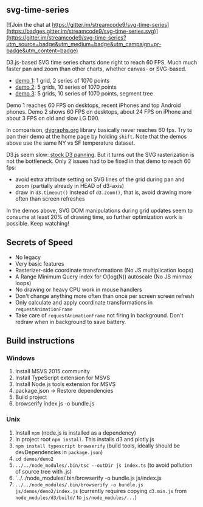  ## svg-time-series

[![Join the chat at https://gitter.im/streamcode9/svg-time-series](https://badges.gitter.im/streamcode9/svg-time-series.svg)](https://gitter.im/streamcode9/svg-time-series?utm_source=badge&utm_medium=badge&utm_campaign=pr-badge&utm_content=badge)

D3.js-based SVG time series charts done right to reach 60 FPS. Much much faster pan and zoom than other charts, whether canvas- or SVG-based.

- [demo 1][d1]: 1 grid, 2 series of 1070 points
- [demo 2][d2]: 5 grids, 10 series of 1070 points
- [demo 3][d3]: 5 grids, 10 series of 1070 points, segment tree

Demo 1 reaches 60 FPS on desktops, recent iPhones and top Android phones.
Demo 2 shows 60 FPS on desktops, about 24 FPS on iPhone and about 3 FPS on old and slow LG D90.

In comparison, [dygraphs.org](http://dygraphs.org) library basically never reaches 60 fps. Try to pan their demo at the home page by holding `shift`. Note that the demos above use the same NY vs SF temperature dataset.

D3.js seem slow: [stock D3 panning][d3stock]. But it turns out the SVG rasterization is not the bottleneck. Only 2 issues had to be fixed in that demo to reach 60 fps:

- avoid extra attribute setting on SVG lines of the grid during pan and zoom (partially already in HEAD of d3-axis)
- draw in `d3.timeout()` instead of `d3.zoom()`, that is, avoid drawing more often than screen refreshes

In the demos above, SVG DOM manipulations during grid updates seem to consume at least 20% of drawing time, so further optimization
work is possible. Keep watching!

## Secrets of Speed

- No legacy
- Very basic features
- Rasterizer-side coordinate transformations (No JS multiplication loops)
- A Range Minimum Query index for O(log(N)) autoscale (No JS minmax loops)
- No drawing or heavy CPU work in mouse handlers
- Don't change anything more often than once per screen screen refresh
- Only calculate and apply coordinate transformations in `requestAnimationFrame`
- Take care of `requestAnimationFrame` not firing in background. Don't redraw when in background to save battery.

## Build instructions

### Windows

1. Install MSVS 2015 community
2. Install TypeScript extension for MSVS
3. Install Node.js tools extension for MSVS
4. package.json -> Restore dependencies
5. Build project
6. browserify index.js -o bundle.js

### Unix

1. Install `npm` (node.js is installed as a dependency)
2. In project root `npm install`. This installs d3 and plotly.js
3. `npm install typescript browserify` (build tools, ideally should be devDependencies in `package.json`)
4. `cd demos/demo2`
5. `../../node_modules/.bin/tsc --outDir js index.ts` (to avoid pollution of source tree with .js)
6. `../../node_modules/.bin/browserify -o bundle.js js/index.js
7. `../../node_modules/.bin/browserify -o bundle.js js/demos/demo2/index.js` (currently requires copying `d3.min.js` from `node_modules/d3/build/` to `js/node_modules/...`)

[d1]: http://bl.ocks.org/nponeccop/raw/69aacea9121e7a181ba72096f08724f4/
[d2]: http://bl.ocks.org/nponeccop/raw/6952ca1658cd7a61c7bbefab2596c7b8/
[d3]: https://bl.ocks.org/streamcode9/raw/f9b82b0eb507c91a8b416ec8b4e8e68e/
[d3stock]: http://bl.ocks.org/mbostock/db6b4335bf1662b413e7968910104f0f
